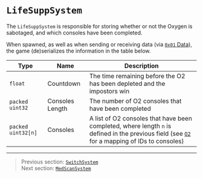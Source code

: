 # `LifeSuppSystem`

The `LifeSuppSystem` is responsible for storing whether or not the Oxygen is sabotaged, and which consoles have been completed.

When spawned, as well as when sending or receiving data (via [`0x01` Data](../03_gamedata_and_gamedatato_message_types/01_data.md)), the game (de)serializes the information in the table below.

| Type | Name | Description |
| --- | --- | --- |
| `float` | Countdown | The time remaining before the O2 has been depleted and the impostors win |
| `packed uint32` | Consoles Length | The number of O2 consoles that have been completed |
| `packed uint32[n]` | Consoles | A list of O2 consoles that have been completed, where length `n` is defined in the previous field (see [`O2`](../04_rpc_message_types/28_repairsystem.md#o2) for a mapping of IDs to consoles) |

---

> Previous section: [`SwitchSystem`](02_switchsystem.md)<br>
> Next section: [`MedScanSystem`](04_medscansystem.md)
